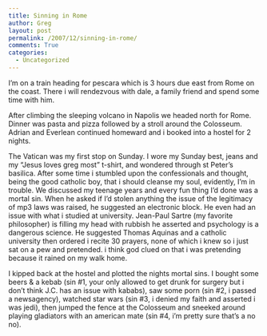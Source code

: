 ```yaml
---
title: Sinning in Rome
author: Greg
layout: post
permalink: /2007/12/sinning-in-rome/
comments: True
categories:
  - Uncategorized
---
```

I&#8217;m on a train heading for pescara which is 3 hours due east from Rome on the coast. There i will rendezvous with dale, a family friend and spend some time with him.

After climbing the sleeping volcano in Napolis we headed north for Rome. Dinner was pasta and pizza followed by a stroll around the Colosseum. Adrian and Everlean continued homeward and i booked into a hostel for 2 nights.

The Vatican was my first stop on Sunday. I wore my Sunday best, jeans and my &#8220;Jesus loves greg most&#8221; t-shirt, and wondered through st Peter&#8217;s basilica. After some time i stumbled upon the confessionals and thought, being the good catholic boy, that i should cleanse my soul, evidently, I&#8217;m in trouble. We discussed my teenage years and every fun thing I&#8217;d done was a mortal sin. When he asked if I&#8217;d stolen anything the issue of the legitimacy of mp3 laws was raised, he suggested an electronic block. He even had an issue with what i studied at university. Jean-Paul Sartre (my favorite philosopher) is filling my head with rubbish he asserted and psychology is a dangerous science. He suggested Thomas Aquinas and a catholic university then ordered i recite 30 prayers, none of which i knew so i just sat on a pew and pretended. i think god clued on that i was pretending because it rained on my walk home.

I kipped back at the hostel and plotted the nights mortal sins. I bought some beers & a kebab (sin #1, your only allowed to get drunk for surgery but i don&#8217;t think J.C. has an issue with kababs), saw some porn (sin #2, i passed a newsagency), watched star wars (sin #3, i denied my faith and asserted i was jedi), then jumped the fence at the Colosseum and sneeked around playing gladiators with an american mate (sin #4, i&#8217;m pretty sure that&#8217;s a no no).
